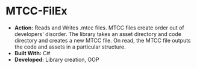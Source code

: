 # MTCC-FilEx
* __Action:__ Reads and Writes .mtcc files. MTCC files create order out of developers' disorder. The library takes an asset directory and code directory and creates a new MTCC file. On read, the MTCC file outputs the code and assets in a particular structure. 
* __Built With:__ C#
* __Developed:__ Library creation, OOP
